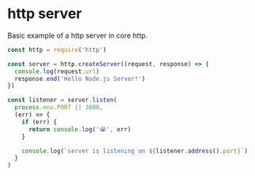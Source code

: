 # http server

Basic example of a http server in core http.

```js
const http = require('http')

const server = http.createServer((request, response) => {
  console.log(request.url)
  response.end('Hello Node.js Server!')
})

const listener = server.listen(
  process.env.PORT || 3000,
  (err) => {
    if (err) {
      return console.log('😭', err)
    }

    console.log(`server is listening on ${listener.address().port}`)
  }
)
```